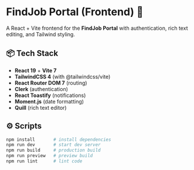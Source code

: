 # FindJob Portal (Frontend) 💼

A React + Vite frontend for the **FindJob Portal** with authentication, rich text editing, and Tailwind styling.

## 📦 Tech Stack
- **React 19** + **Vite 7**
- **TailwindCSS 4** (with @tailwindcss/vite)
- **React Router DOM 7** (routing)
- **Clerk** (authentication)
- **React Toastify** (notifications)
- **Moment.js** (date formatting)
- **Quill** (rich text editor)

## ⚙️ Scripts
```bash
npm install       # install dependencies
npm run dev       # start dev server
npm run build     # production build
npm run preview   # preview build
npm run lint      # lint code
